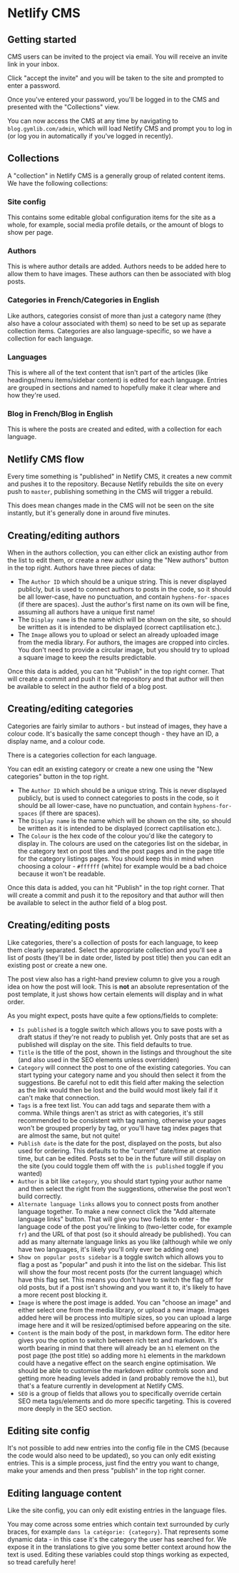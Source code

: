 # Netlify CMS

## Getting started

CMS users can be invited to the project via email. You will receive an invite link in your inbox.

Click "accept the invite" and you will be taken to the site and prompted to enter a password.

Once you've entered your password, you'll be logged in to the CMS and presented with the "Collections" view.

You can now access the CMS at any time by navigating to `blog.gymlib.com/admin`, which will load Netlify CMS and prompt you to log in (or log you in automatically if you've logged in recently).

## Collections

A "collection" in Netlify CMS is a generally group of related content items. We have the following collections:

### Site config

This contains some editable global configuration items for the site as a whole, for example, social media profile details, or the amount of blogs to show per page.

### Authors

This is where author details are added. Authors needs to be added here to allow them to have images. These authors can then be associated with blog posts.

### Categories in French/Categories in English

Like authors, categories consist of more than just a category name (they also have a colour associated with them) so need to be set up as separate collection items. Categories are also language-specific, so we have a collection for each language.

### Languages

This is where all of the text content that isn't part of the articles (like headings/menu items/sidebar content) is edited for each language. Entries are grouped in sections and named to hopefully make it clear where and how they're used.

### Blog in French/Blog in English

This is where the posts are created and edited, with a collection for each language.

## Netlify CMS flow

Every time something is "published" in Netlify CMS, it creates a new commit and pushes it to the repository. Because Netlify rebuilds the site on every push to `master`, publishing something in the CMS will trigger a rebuild.

This does mean changes made in the CMS will not be seen on the site instantly, but it's generally done in around five minutes.

## Creating/editing authors

When in the authors collection, you can either click an existing author from the list to edit them, or create a new author using the "New authors" button in the top right. Authors have three pieces of data: 

* The `Author ID` which should be a unique string. This is never displayed publicly, but is used to connect authors to posts in the code, so it should be all lower-case, have no punctuation, and contain `hyphens-for-spaces` (if there are spaces). Just the author's first name on its own will be fine, assuming all authors have a unique first name!
* The `Display name` is the name which will be shown on the site, so should be written as it is intended to be displayed (correct captilisation etc.).
* The `Image` allows you to upload or select an already uploaded image from the media library. For authors, the images are cropped into circles. You don't need to provide a circular image, but you should try to upload a square image to keep the results predictable.

Once this data is added, you can hit "Publish" in the top right corner. That will create a commit and push it to the repository and that author will then be available to select in the author field of a blog post.

## Creating/editing categories

Categories are fairly similar to authors - but instead of images, they have a colour code. It's basically the same concept though - they have an ID, a display name, and a colour code.

There is a categories collection for each language.

You can edit an existing category or create a new one using the "New categories" button in the top right.

* The `Author ID` which should be a unique string. This is never displayed publicly, but is used to connect categories to posts in the code, so it should be all lower-case, have no punctuation, and contain `hyphens-for-spaces` (if there are spaces).
* The `Display name` is the name which will be shown on the site, so should be written as it is intended to be displayed (correct captilisation etc.).
* The `Colour` is the hex code of the colour you'd like the category to display in. The colours are used on the categories list on the sidebar, in the category text on post tiles and the post pages and in the page title for the category listings pages. You should keep this in mind when choosing a colour - `#ffffff` (white) for example would be a bad choice because it won't be readable.

Once this data is added, you can hit "Publish" in the top right corner. That will create a commit and push it to the repository and that author will then be available to select in the author field of a blog post.

## Creating/editing posts

Like categories, there's a collection of posts for each language, to keep them clearly separated. Select the appropriate collection and you'll see a list of posts (they'll be in date order, listed by post title) then you can edit an existing post or create a new one.

The post view also has a right-hand preview column to give you a rough idea on how the post will look. This is **not** an absolute representation of the post template, it just shows how certain elements will display and in what order.

As you might expect, posts have quite a few options/fields to complete:

* `Is published` is a toggle switch which allows you to save posts with a draft status if they're not ready to publish yet. Only posts that are set as published will display on the site. This field defaults to true.
* `Title` is the title of the post, shown in the listings and throughout the site (and also used in the SEO elements unless overridden)
* `Category` will connect the post to one of the existing categories. You can start typing your category name and you should then select it from the suggestions. Be careful not to edit this field after making the selection as the link would then be lost and the build would most likely fail if it can't make that connection.
* `Tags` is a free text list. You can add tags and separate them with a comma. While things aren't as strict as with categories, it's still recommended to be consistent with tag naming, otherwise your pages won't be grouped properly by tag, or you'll have tag index pages that are almost the same, but not quite!
* `Publish date` is the date for the post, displayed on the posts, but also used for ordering. This defaults to the "current" date/time at creation time, but can be edited. Posts set to be in the future _will_ still display on the site (you could toggle them off with the `is published` toggle if you wanted)
* `Author` is a bit like `category`, you should start typing your author name and then select the right from the suggestions, otherwise the post won't build correctly.
* `Alternate language links` allows you to connect posts from another language together. To make a new connect click the "Add alternate language links" button. That will give you two fields to enter - the language code of the post you're linking to (two-letter code, for example `fr`) and the URL of that post (so it should already be published). You can add as many alternate language links as you like (although while we only have two languages, it's likely you'll only ever be adding one)
* `Show on popular posts sidebar` is a toggle switch which allows you to flag a post as "popular" and push it into the list on the sidebar. This list will show the four most recent posts (for the current language) which have this flag set. This means you don't have to switch the flag off for old posts, but if a post isn't showing and you want it to, it's likely to have a more recent post blocking it.
* `Image` is where the post image is added. You can "choose an image" and either select one from the media library, or upload a new image. Images added here will be process into multiple sizes, so you can upload a large image here and it will be resized/optimised before appearing on the site.
* `Content` is the main body of the post, in markdown form. The editor here gives you the option to switch between rich text and markdown. It's worth bearing in mind that there will already be an `h1` element on the post page (the post title) so adding more `h1` elements in the markdown could have a negative effect on the search engine optimisation. We should be able to customise the markdown editor controls soon and getting more heading levels added in (and probably remove the `h1`), but that's a feature currently in development at Netlify CMS.
* `SEO` is a group of fields that allows you to specifically override certain SEO meta tags/elements and do more specific targeting. This is covered more deeply in the SEO section.

## Editing site config

It's not possible to add new entries into the config file in the CMS (because the code would also need to be updated), so you can only edit existing entries. This is a simple process, just find the entry you want to change, make your amends and then press "publish" in the top right corner.

## Editing language content

Like the site config, you can only edit existing entries in the language files.

You may come across some entries which contain text surrounded by curly braces, for example `dans la catégorie: {category}`. That represents some dynamic data - in this case it's the category the user has searched for. We expose it in the translations to give you some better context around how the text is used. Editing these variables could stop things working as expected, so tread carefully here!